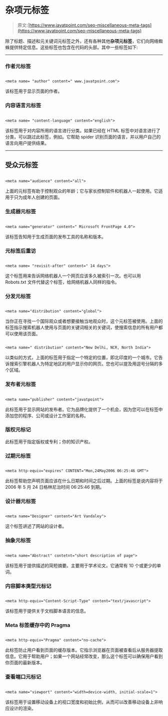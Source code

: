 # 杂项元标签

> 原文:[https://www.javatpoint.com/seo-miscellaneous-meta-tags](https://www.javatpoint.com/seo-miscellaneous-meta-tags)

除了标题、描述和元关键词元标签之外，还有各种其他**杂项元标签**，它们向网络蜘蛛提供特定信息。这些标签也包含在代码的头部。其中一些标签如下:

* * *

### 作者元标签

```

<meta name= "author" content=" www.javatpoint.com">

```

该标签用于显示页面的作者。

### 内容语言元标签

```

<meta name= "content-language" content="english">  

```

该标签用于对内容所用的语言进行分类。如果已经在 HTML 标签中对语言进行了分类，可以跳过此标签，例如。它帮助 spider 识别页面的语言，并以用户自己的语言向用户提供结果。

* * *

## 受众元标签

```

<meta name="audience" content="all">

```

上面的元标签有助于控制观众的年龄；它与家长控制软件和机器人一起使用。它适用于只为成年人创建的页面。

### 生成器元标签

```

<meta name="generator" content=" Microsoft FrontPage 4.0">

```

该标签告知用于生成页面的发布工具的名称和版本。

### 元标签后重访

```

<meta name= "revisit-after" content=" 14 days">

```

这个标签用来告诉网络机器人一个网页应该多久被索引一次。也可以用 Robots.txt 文件代替这个标签，给网络机器人同样的指令。

### 分发元标签

```

<meta name="distribution" content="global">

```

当你正在寻找一个国际观众或者想要接触当地观众时，这个元标签被使用。上面的标签指示搜索机器人使用与页面的关键词相关的关键词，使搜索信息的所有用户都可以使用该页面。

```

<meta name=" distribution" content="New Delhi, NCR, North India">

```

以类似的方式，上面的标签用于指定一个特定的位置，即北印度的一个城市。它告诉搜索引擎机器人为特定地区的用户显示你的网页。您也可以提及用逗号分隔的多个区域。

### 发布者元标签

```

<meta name="publisher" content="javatpoint">

```

此标签用于显示网站的发布者。它为品牌化提供了一个机会，因为您可以在标签中添加您的程序、公司或设计工作室的名称。

### 版权元标记

此标签用于指定版权或专利；你的知识产权。

### 过期元标签

```

<meta http-equiv="expires" CONTENT="Mon,24May2006 06:25:46 GMT">

```

此标签帮助您声明页面应该在什么日期和时间之后过期。上面的标签是说内容将于 2006 年 5 月 24 日格林尼治时间 06:25:46 到期。

### 设计器元标签

```

<meta name="Designer" content="Art Vandaley">

```

这个标签讲述了网站的设计者。

### 抽象元标签

```

<meta name="Abstract" contetnt="short description of page">

```

该标签用于提供描述的简短摘要。主要用于学术论文。它通常有 10 个或更少的单词。

### 内容脚本类型元标记

```

<meta http-equiv="Content-Script-Type" content="text/javascript">

```

该标签用于提供关于文档脚本语言的信息。

### Meta 标签缓存中的 Pragma

```

<meta http-equiv="Pragma" content="no-cache">

```

此标签防止用户看到页面的缓存版本。它指示浏览器在页面被查看后从服务器提取信息。它用于帮助用户；如果一个网站经常改变，那么这个标签可以确保用户看到你页面的最新版本。

### 查看端口元标记

```

<meta name="viewport" content="width=device-width, initial-scale=1">

```

该标签用于设置移动设备上的视口宽度和初始比例，从而可以改善移动设备上非响应设计的渲染。